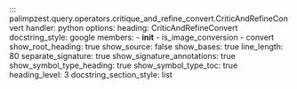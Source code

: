 <!-- ## Goal
Brief preamble with most content autogenerated from docstrings. -->

::: palimpzest.query.operators.critique_and_refine_convert.CriticAndRefineConvert
    handler: python
    options:
      heading: CriticAndRefineConvert
      docstring_style: google
      members:
        - __init__
        - is_image_conversion
        - convert
      show_root_heading: true
      show_source: false
      show_bases: true
      line_length: 80
      separate_signature: true
      show_signature_annotations: true
      show_symbol_type_heading: true
      show_symbol_type_toc: true
      heading_level: 3
      docstring_section_style: list

